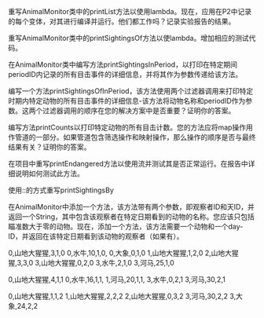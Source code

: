 重写AnimalMonitor类中的printList方法以使用lambda。现在，应用在P2中记录的每个变体，对其进行编译并运行。他们都工作吗？记录实验报告的结果。

重写AnimalMonitor类中的printSightingsOf方法以使lambda。增加相应的测试代码。

在AnimalMonitor类中编写方法printSightingsInPeriod，以打印在特定期间periodID内记录的所有目击事件的详细信息，并将其作为参数传递给该方法。

编写一个方法printSightingsOfInPeriod，该方法使用两个过滤器调用来打印特定时期内特定动物的所有目击事件的详细信息-该方法将动物名称和periodID作为参数。这两个过滤器调用的顺序在您的解决方案中是否重要？证明你的答案。

编写方法printCounts以打印特定动物的所有目击计数。您的方法应将map操作用作管道的一部分。如果管道包含筛选操作和映射操作，那么操作的顺序是否与最终结果有关？证明你的答案。

在项目中重写printEndangered方法以使用流并测试其是否正常运行。在报告中详细说明如何测试此方法。

使用::的方式重写printSightingsBy

在AnimalMonitor中添加一个方法，该方法带有两个参数，即观察者ID和天ID，并返回一个String，其中包含该观察者在特定日期看到的动物的名称。您应该只包括瞄准数大于零的动物。现在，添加一个方法，该方法需要一个动物和一个day-ID，并返回在该特定日期看到该动物的观察者（如果有）。



0,山地大猩猩,3,1,0
0,水牛,10,1,0,
0,大象,0,1,0
1,山地大猩猩,1,2,0
2,山地大猩猩,3,3,0
3,山地大猩猩,0,2,0
3,水牛,2,1,0
3,河马,25,1,0

0,山地大猩猩,4,1,1
0,水牛,16,1,1,
1,河马,20,1,1,
3,水牛,0,2,1
3,河马,30,2,1

0,山地大猩猩,1,1,2
1,山地大猩猩,2,2,2
2,山地大猩猩,0,3,2
3,河马,30,2,2
3,大象,24,2,2